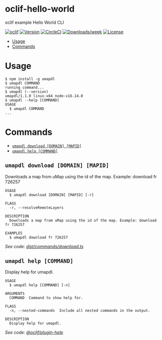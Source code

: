 oclif-hello-world
=================

oclif example Hello World CLI

[![oclif](https://img.shields.io/badge/cli-oclif-brightgreen.svg)](https://oclif.io)
[![Version](https://img.shields.io/npm/v/oclif-hello-world.svg)](https://npmjs.org/package/oclif-hello-world)
[![CircleCI](https://circleci.com/gh/oclif/hello-world/tree/main.svg?style=shield)](https://circleci.com/gh/oclif/hello-world/tree/main)
[![Downloads/week](https://img.shields.io/npm/dw/oclif-hello-world.svg)](https://npmjs.org/package/oclif-hello-world)
[![License](https://img.shields.io/npm/l/oclif-hello-world.svg)](https://github.com/oclif/hello-world/blob/main/package.json)

<!-- toc -->
* [Usage](#usage)
* [Commands](#commands)
<!-- tocstop -->
# Usage
<!-- usage -->
```sh-session
$ npm install -g umapdl
$ umapdl COMMAND
running command...
$ umapdl (--version)
umapdl/1.1.0 linux-x64 node-v16.14.0
$ umapdl --help [COMMAND]
USAGE
  $ umapdl COMMAND
...
```
<!-- usagestop -->
# Commands
<!-- commands -->
* [`umapdl download [DOMAIN] [MAPID]`](#umapdl-download-domain-mapid)
* [`umapdl help [COMMAND]`](#umapdl-help-command)

## `umapdl download [DOMAIN] [MAPID]`

Downloads a map from uMap using the id of the map. Example: download fr 726257

```
USAGE
  $ umapdl download [DOMAIN] [MAPID] [-r]

FLAGS
  -r, --resolveRemoteLayers

DESCRIPTION
  Downloads a map from uMap using the id of the map. Example: download fr 726257

EXAMPLES
  $ umapdl download fr 726257
```

_See code: [dist/commands/download.ts](https://github.com/JonasGroeger/umapdl/blob/v1.1.0/dist/commands/download.ts)_

## `umapdl help [COMMAND]`

Display help for umapdl.

```
USAGE
  $ umapdl help [COMMAND] [-n]

ARGUMENTS
  COMMAND  Command to show help for.

FLAGS
  -n, --nested-commands  Include all nested commands in the output.

DESCRIPTION
  Display help for umapdl.
```

_See code: [@oclif/plugin-help](https://github.com/oclif/plugin-help/blob/v5.1.11/src/commands/help.ts)_
<!-- commandsstop -->
